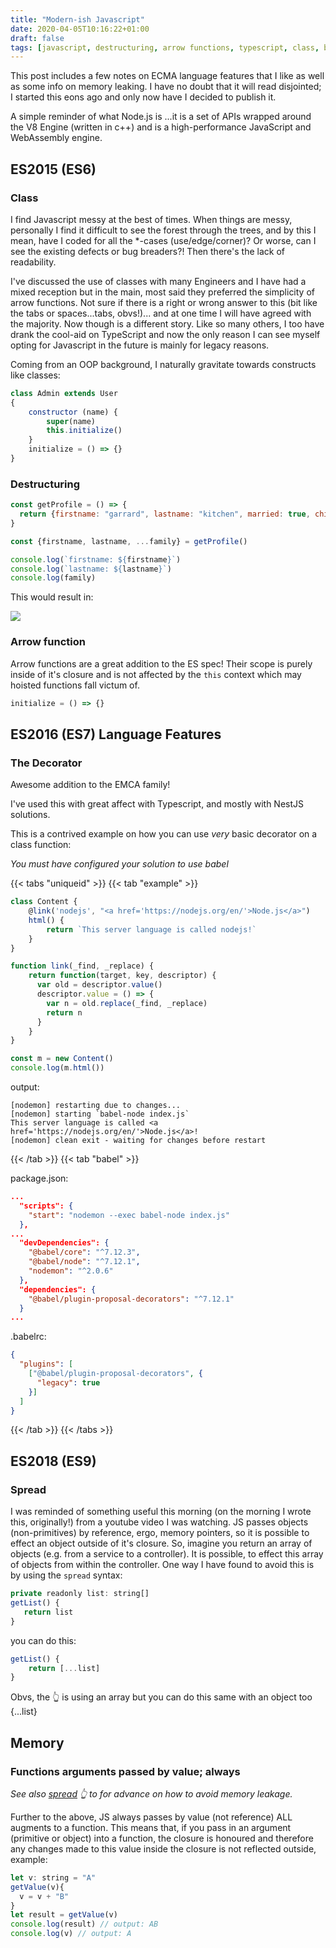 ```yaml
---
title: "Modern-ish Javascript"
date: 2020-04-05T10:16:22+01:00
draft: false
tags: [javascript, destructuring, arrow functions, typescript, class, babel, decorator]
---
```


This post includes a few notes on ECMA language features that I like as well as some info on memory leaking.  I have no doubt that it will read disjointed; I started this eons ago and only now have I decided to publish it.

A simple reminder of what Node.js is ...it is a set of APIs wrapped around the V8 Engine (written in c++) and is a high-performance JavaScript and WebAssembly engine.

## ES2015 (ES6)

### Class

I find Javascript messy at the best of times.  When things are messy, personally I find it difficult to see the forest through the trees, and by this I mean, have I coded for all the *-cases (use/edge/corner)?  Or worse, can I see the existing defects or bug breaders?!  Then there's the lack of readability. 

I've discussed the use of classes with many Engineers and I have had a mixed reception but in the main, most said they preferred the simplicity of arrow functions.  Not sure if there is a right or wrong answer to this (bit like the tabs or spaces...tabs, obvs!)... and at one time I will have agreed with the majority.  Now though is a different story.  Like so many others, I too have drank the cool-aid on TypeScript and now the only reason I can see myself opting for Javascript in the future is mainly for legacy reasons.

Coming from an OOP background, I naturally gravitate towards constructs like classes:

```js
class Admin extends User 
{
    constructor (name) {
        super(name)
        this.initialize()
    }
    initialize = () => {}
}

```

### Destructuring

```js
const getProfile = () => {
  return {firstname: "garrard", lastname: "kitchen", married: true, children: 2}
}

const {firstname, lastname, ...family} = getProfile()

console.log(`firstname: ${firstname}`)
console.log(`lastname: ${lastname}`)
console.log(family)
```

This would result in:

![](../img/2020-04-06-11-40-48.png)



### Arrow function

Arrow functions are a great addition to the ES spec!  Their scope is purely inside of it's closure and is not affected by the `this` context which may hoisted functions fall victum of.

```js
initialize = () => {}
```

## ES2016 (ES7) Language Features

### The Decorator

Awesome addition to the EMCA family!

I've used this with great affect with Typescript, and mostly with NestJS solutions.

This is a contrived example on how you can use _very_ basic decorator on a class function:

_You must have configured your solution to use babel_

{{< tabs "uniqueid" >}}
{{< tab "example" >}}

```js
class Content {  
    @link('nodejs', "<a href='https://nodejs.org/en/'>Node.js</a>")
    html() {
        return `This server language is called nodejs!`
    }
}

function link(_find, _replace) {
    return function(target, key, descriptor) {
      var old = descriptor.value()      
      descriptor.value = () => {
        var n = old.replace(_find, _replace)        
        return n
      }
    }
}

const m = new Content()
console.log(m.html())
```

output:
```
[nodemon] restarting due to changes...
[nodemon] starting `babel-node index.js`
This server language is called <a href='https://nodejs.org/en/'>Node.js</a>!
[nodemon] clean exit - waiting for changes before restart
```

{{< /tab >}}
{{< tab "babel" >}}

package.json:
```json
...
  "scripts": {    
    "start": "nodemon --exec babel-node index.js"
  },
...
  "devDependencies": {
    "@babel/core": "^7.12.3",
    "@babel/node": "^7.12.1",
    "nodemon": "^2.0.6"
  },
  "dependencies": {
    "@babel/plugin-proposal-decorators": "^7.12.1"
  }
...
```

.babelrc:
```json
{
  "plugins": [
    ["@babel/plugin-proposal-decorators", {
      "legacy": true
    }]
  ]
}
```

{{< /tab >}}
{{< /tabs >}}



## ES2018 (ES9)

### Spread

I was reminded of something useful this morning (on the morning I wrote this, originally!) from a youtube video I was watching.  JS passes objects (non-primitives) by reference, ergo, memory pointers, so it is possible to effect an object outside of it's closure.  So, imagine you return an array of objects (e.g. from a service to a controller).  It is possible, to effect this array of objects from within the controller.  One way I have found to avoid this is by using the `spread` syntax: 

```js
private readonly list: string[]
getList() {
   return list
}
```

you can do this: 

```js
getList() {
    return [...list]
}
```

Obvs, the 👆 is using an array but you can do this same with an object too {...list}

## Memory

### Functions arguments passed by value; always

_See also [spread](#spread) 👆 to for advance on how to avoid memory leakage._

Further to the above, JS always passes by value (not reference) ALL augments to a function.  This means that, if you pass in an argument (primitive or object) into a function, the closure is honoured and therefore any changes made to this value inside the closure is not reflected outside, example:

```js
let v: string = "A"
getValue(v){
  v = v + "B"
}
let result = getValue(v)
console.log(result) // output: AB 
console.log(v) // output: A
```

